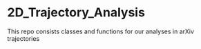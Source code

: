 # 2D_Trajectory_Analysis
This repo consists classes and functions for our analyses in arXiv trajectories
